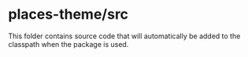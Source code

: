 # places-theme/src

This folder contains source code that will automatically be added to the classpath when
the package is used.

